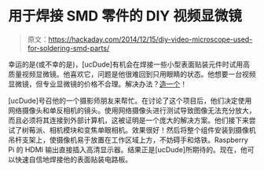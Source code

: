 # 用于焊接 SMD 零件的 DIY 视频显微镜

> 原文：<https://hackaday.com/2014/12/15/diy-video-microscope-used-for-soldering-smd-parts/>

幸运的是(或不幸的是)，[ucDude]有机会在焊接一些小型表面贴装元件时试用高质量视频显微镜。他喜欢它，问题是他很难回到只用眼睛的状态。他想要一台视频显微镜，但专业显微镜的价格不合理。解决办法？[造一个](http://ucdude.wordpress.com/2014/12/14/diy-soldering-microscope-with-hdmi-output/)！

[ucDude]号召他的一个摄影师朋友来帮忙。在讨论了这个项目后，他们决定使用网络摄像头和单反相机的镜头。使用网络摄像头进行测试导致图像无法充分放大，而且必须将其连接到外部计算机，这被证明是一个庞大的解决方案。他们接下来尝试了树莓派、相机模块和变焦单眼相机。效果很好！然后将整个组件安装到摄像机吊杆支架上，使摄像机易于放置在工作区域上方，不妨碍手和烙铁。Raspberry Pi 的 HDMI 输出直接插入高清显示器。结果正是[ucDude]所期待的。现在，他可以快速自信地焊接他的表面贴装电路板。